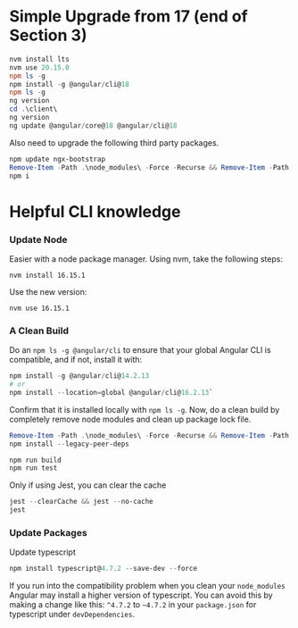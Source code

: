 # Simple Upgrade from 17 (end of Section 3)

```powershell
nvm install lts
nvm use 20.15.0
npm ls -g
npm install -g @angular/cli@18
npm ls -g
ng version
cd .\client\
ng version
ng update @angular/core@18 @angular/cli@18
```
Also need to upgrade the following third party packages.
```powershell
npm update ngx-bootstrap
Remove-Item -Path .\node_modules\ -Force -Recurse && Remove-Item -Path .\package-lock.
npm i
```

# Helpful CLI knowledge

### Update Node

Easier with a node package manager. Using nvm, take the following steps:

```
nvm install 16.15.1
```

Use the new version:
```
nvm use 16.15.1
```

### A Clean Build

Do an `npm ls -g @angular/cli` to ensure that your global Angular CLI is compatible, and if not, install it with:
```powershell
npm install -g @angular/cli@14.2.13
# or
npm install --location=global @angular/cli@16.2.13`
```
Confirm that it is installed locally with `npm ls -g`. Now, do a clean build by completely remove node modules and clean up package lock file.

```powershell
Remove-Item -Path .\node_modules\ -Force -Recurse && Remove-Item -Path .\package-lock.json
npm install --legacy-peer-deps

npm run build
npm run test
```
Only if using Jest, you can clear the cache

```powershell
jest --clearCache && jest --no-cache
jest
```

### Update Packages

Update typescript
```powershell
npm install typescript@4.7.2 --save-dev --force
```

If you run into the compatibility problem when you clean your `node_modules` Angular may install a higher version of typescript. You can avoid this by making a change like this: `^4.7.2` to `~4.7.2` in your `package.json` for typescript under `devDependencies`.

